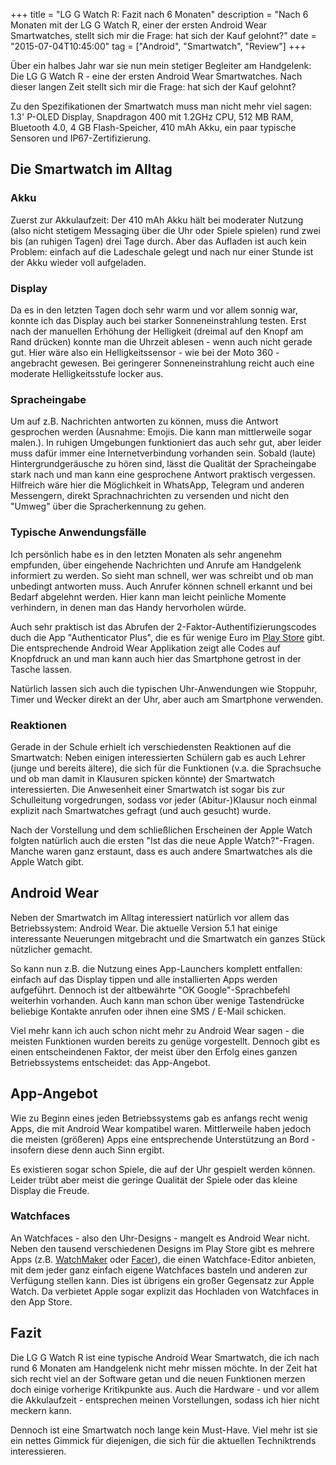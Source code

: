 +++
title       = "LG G Watch R: Fazit nach 6 Monaten"
description = "Nach 6 Monaten mit der LG G Watch R, einer der ersten Android Wear Smartwatches, stellt sich mir die Frage: hat sich der Kauf gelohnt?"
date        = "2015-07-04T10:45:00"
tag         = ["Android", "Smartwatch", "Review"]
+++

Über ein halbes Jahr war sie nun mein stetiger Begleiter am Handgelenk: Die LG G Watch R - eine der ersten Android Wear Smartwatches. Nach dieser langen Zeit stellt sich mir die Frage: hat sich der Kauf gelohnt?

<!--more-->

Zu den Spezifikationen der Smartwatch muss man nicht mehr viel sagen: 1.3' P-OLED Display, 	Snapdragon 400 mit 1.2GHz CPU, 512 MB RAM, 	Bluetooth 4.0, 	4 GB Flash-Speicher, 410 mAh Akku, ein paar typische Sensoren und IP67-Zertifizierung.

## Die Smartwatch im Alltag

### Akku
Zuerst zur Akkulaufzeit: Der 410 mAh Akku hält bei moderater Nutzung (also nicht stetigem Messaging über die Uhr oder Spiele spielen) rund zwei bis (an ruhigen Tagen) drei Tage durch.
Aber das Aufladen ist auch kein Problem: einfach auf die Ladeschale gelegt und nach nur einer Stunde ist der Akku wieder voll aufgeladen.

### Display
Da es in den letzten Tagen doch sehr warm und vor allem sonnig war, konnte ich das Display auch bei starker Sonneneinstrahlung testen. Erst nach der manuellen Erhöhung der Helligkeit (dreimal auf den Knopf am Rand drücken) konnte man die Uhrzeit ablesen - wenn auch nicht gerade gut.
Hier wäre also ein Helligkeitssensor - wie bei der Moto 360 - angebracht gewesen.
Bei geringerer Sonneneinstrahlung reicht auch eine moderate Helligkeitsstufe locker aus.

### Spracheingabe
Um auf z.B. Nachrichten antworten zu können, muss die Antwort gesprochen werden (Ausnahme: Emojis. Die kann man mittlerweile sogar malen.). In ruhigen Umgebungen funktioniert das auch sehr gut, aber leider muss dafür immer eine Internetverbindung vorhanden sein.
Sobald (laute) Hintergrundgeräusche zu hören sind, lässt die Qualität der Spracheingabe stark nach und man kann eine gesprochene Antwort praktisch vergessen.
Hilfreich wäre hier die Möglichkeit in WhatsApp, Telegram und anderen Messengern, direkt Sprachnachrichten zu versenden und nicht den "Umweg" über die Spracherkennung zu gehen.

### Typische Anwendungsfälle
Ich persönlich habe es in den letzten Monaten als sehr angenehm empfunden, über eingehende Nachrichten und Anrufe am Handgelenk informiert zu werden. So sieht man schnell, wer was schreibt und ob man unbedingt antworten muss.
Auch Anrufer können schnell erkannt und bei Bedarf abgelehnt werden. Hier kann man leicht peinliche Momente verhindern, in denen man das Handy hervorholen würde.

Auch sehr praktisch ist das Abrufen der 2-Faktor-Authentifizierungscodes duch die App "Authenticator Plus", die es für wenige Euro im [Play Store](https://play.google.com/store/apps/details?id=com.mufri.authenticatorplus&hl=de) gibt. Die entsprechende Android Wear Applikation zeigt alle Codes auf Knopfdruck an und man kann auch hier das Smartphone getrost in der Tasche lassen.

Natürlich lassen sich auch die typischen Uhr-Anwendungen wie Stoppuhr, Timer und Wecker direkt an der Uhr, aber auch am Smartphone verwenden.

### Reaktionen
Gerade in der Schule erhielt ich verschiedensten Reaktionen auf die Smartwatch: Neben einigen interessierten Schülern gab es auch Lehrer (junge und bereits ältere), die sich für die Funktionen (v.a. die Sprachsuche und ob man damit in Klausuren spicken könnte) der Smartwatch interessierten.
Die Anwesenheit einer Smartwatch ist sogar bis zur Schulleitung vorgedrungen, sodass vor jeder (Abitur-)Klausur noch einmal explizit nach Smartwatches gefragt (und auch gesucht) wurde.

Nach der Vorstellung und dem schließlichen Erscheinen der Apple Watch folgten natürlich auch die ersten "Ist das die neue Apple Watch?"-Fragen. Manche waren ganz erstaunt, dass es auch andere Smartwatches als die Apple Watch gibt.

## Android Wear
Neben der Smartwatch im Alltag interessiert natürlich vor allem das Betriebssystem: Android Wear. Die aktuelle Version 5.1 hat einige interessante Neuerungen mitgebracht und die Smartwatch ein ganzes Stück nützlicher gemacht.

So kann nun z.B. die Nutzung eines App-Launchers komplett entfallen: einfach auf das Display tippen und alle installierten Apps werden aufgeführt.
Dennoch ist der altbewährte "OK Google"-Sprachbefehl weiterhin vorhanden.
Auch kann man schon über wenige Tastendrücke beliebige Kontakte anrufen oder ihnen eine SMS / E-Mail schicken.

Viel mehr kann ich auch schon nicht mehr zu Android Wear sagen - die meisten Funktionen wurden bereits zu genüge vorgestellt.
Dennoch gibt es einen entscheindenen Faktor, der meist über den Erfolg eines ganzen Betriebssystems entscheidet: das App-Angebot.

## App-Angebot
Wie zu Beginn eines jeden Betriebssystems gab es anfangs recht wenig Apps, die mit Android Wear kompatibel waren.
Mittlerweile haben jedoch die meisten (größeren) Apps eine entsprechende Unterstützung an Bord - insofern diese denn auch Sinn ergibt.

Es existieren sogar schon Spiele, die auf der Uhr gespielt werden können. Leider trübt aber meist die geringe Qualität der Spiele oder das kleine Display die Freude.

### Watchfaces
An Watchfaces - also den Uhr-Designs - mangelt es Android Wear nicht. Neben den tausend verschiedenen Designs im Play Store gibt es mehrere Apps (z.B. [WatchMaker](https://play.google.com/store/apps/details?id=slide.watchFrenzy.premium&hl=de) oder [Facer](https://play.google.com/store/apps/details?id=com.jeremysteckling.facerrel&hl=de)), die einen Watchface-Editor anbieten, mit dem jeder ganz einfach eigene Watchfaces basteln und anderen zur Verfügung stellen kann.
Dies ist übrigens ein großer Gegensatz zur Apple Watch. Da verbietet Apple sogar explizit das Hochladen von Watchfaces in den App Store.

## Fazit
Die LG G Watch R ist eine typische Android Wear Smartwatch, die ich nach rund 6 Monaten am Handgelenk nicht mehr missen möchte.
In der Zeit hat sich recht viel an der Software getan und die neuen Funktionen merzen doch einige vorherige Kritikpunkte aus.
Auch die Hardware - und vor allem die Akkulaufzeit - entsprechen meinen Vorstellungen, sodass ich hier nicht meckern kann.

Dennoch ist eine Smartwatch noch lange kein Must-Have. Viel mehr ist sie ein nettes Gimmick für diejenigen, die sich für die aktuellen Techniktrends interessieren.